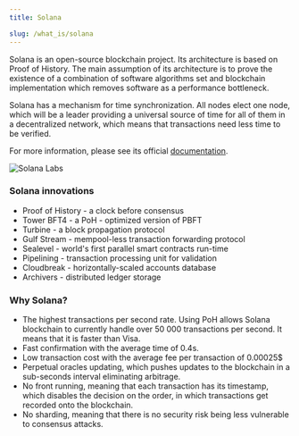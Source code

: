 ```yaml
---
title: Solana

slug: /what_is/solana
---
```


Solana is an open-source blockchain project. Its architecture is based on Proof of History. The main assumption of its architecture is to prove the existence of a combination of software algorithms set and blockchain implementation which removes software as a performance bottleneck.

Solana has a mechanism for time synchronization. All nodes elect one node, which will be a leader providing a universal source of time for all of them in a decentralized network, which means that transactions need less time to be verified.

For more information, please see its official [documentation](https://docs.solana.com/introduction).

![Solana Labs](/img/solanaLogo.png)

### Solana innovations

- Proof of History - a clock before consensus
- Tower BFT4 - a PoH - optimized version of PBFT
- Turbine - a block propagation protocol
- Gulf Stream - mempool-less transaction forwarding protocol
- Sealevel - world's first parallel smart contracts run-time
- Pipelining - transaction processing unit for validation
- Cloudbreak - horizontally-scaled accounts database
- Archivers - distributed ledger storage

### Why Solana?

- The highest transactions per second rate. Using PoH allows Solana blockchain to currently handle over 50 000 transactions per second. It means that it is faster than Visa.
- Fast confirmation with the average time of 0.4s.
- Low transaction cost with the average fee per transaction of 0.00025$
- Perpetual oracles updating, which pushes updates to the blockchain in a sub-seconds interval eliminating arbitrage.
- No front running, meaning that each transaction has its timestamp, which disables the decision on the order, in which transactions get recorded onto the blockchain.
- No sharding, meaning that there is no security risk being less vulnerable to consensus attacks.
